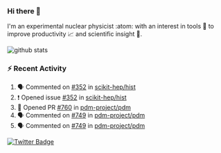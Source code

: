 ### Hi there 👋 

I'm an experimental nuclear physicist :atom: with an interest in tools :wrench: to improve productivity :chart_with_upwards_trend: and scientific insight :telescope:.

![github stats](https://github-readme-stats.vercel.app/api?username=agoose77&show_icons=true&hide_rank=true&hide_title=true&bg_color=30,e76445,904e95&text_color=efe3ec&icon_color=efe3ec)
<!--
**agoose77/agoose77** is a ✨ _special_ ✨ repository because its `README.md` (this file) appears on your GitHub profile.

Here are some ideas to get you started:

- 🔭 I’m currently working on ...
- 🌱 I’m currently learning ...
- 👯 I’m looking to collaborate on ...
- 🤔 I’m looking for help with ...
- 💬 Ask me about ...
- 📫 How to reach me: ...
- 😄 Pronouns: ...
- ⚡ Fun fact: ...
-->

### :zap: Recent Activity
<!--START_SECTION:activity-->
1. 🗣 Commented on [#352](https://github.com/scikit-hep/hist/issues/352) in [scikit-hep/hist](https://github.com/scikit-hep/hist)
2. ❗️ Opened issue [#352](https://github.com/scikit-hep/hist/issues/352) in [scikit-hep/hist](https://github.com/scikit-hep/hist)
3. 💪 Opened PR [#760](https://github.com/pdm-project/pdm/pull/760) in [pdm-project/pdm](https://github.com/pdm-project/pdm)
4. 🗣 Commented on [#749](https://github.com/pdm-project/pdm/issues/749) in [pdm-project/pdm](https://github.com/pdm-project/pdm)
5. 🗣 Commented on [#749](https://github.com/pdm-project/pdm/issues/749) in [pdm-project/pdm](https://github.com/pdm-project/pdm)
<!--END_SECTION:activity-->


[![Twitter Badge](https://img.shields.io/twitter/follow/agoose77?style=flat-square&logo=Twitter&logoColor=white&color=cornflowerblue)](https://twitter.com/agoose77)
